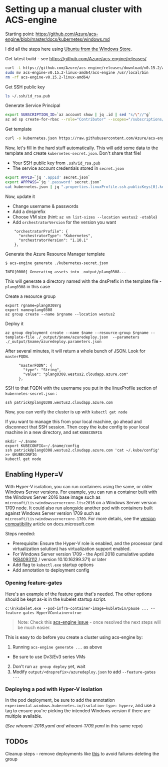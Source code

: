 # Setting up a manual cluster with ACS-engine

Starting point: https://github.com/Azure/acs-engine/blob/master/docs/kubernetes/windows.md

I did all the steps here using [Ubuntu from the Windows Store](https://www.microsoft.com/en-us/store/p/ubuntu/9nblggh4msv6).


Get latest build - see https://github.com/Azure/acs-engine/releases/

```bash
curl -L https://github.com/Azure/acs-engine/releases/download/v0.15.2/acs-engine-v0.15.2-linux-amd64.tar.gz | tar xvfz -
sudo mv acs-engine-v0.15.2-linux-amd64/acs-engine /usr/local/bin
rm -rf acs-engine-v0.15.2-linux-amd64/
```

Get SSH public key

```bash
ls ~/.ssh/id_rsa.pub

```


Generate Service Principal

```bash
export SUBSCRIPTION_ID=`az account show | jq .id | sed "s/\"//"g`
az ad sp create-for-rbac --role="Contributor" --scopes="/subscriptions/${SUBSCRIPTION_ID}" > secret.json
```

Get template

```bash
curl -o kubernetes.json https://raw.githubusercontent.com/Azure/acs-engine/master/examples/windows/kubernetes.json
```

Now, let's fill in the hard stuff automatically. This will add some data to the template and create `kubernetes-secret.json`. Don't share that file!

- Your SSH public key from `.ssh/id_rsa.pub`
- The service account credentials stored in `secret.json`

```bash
export APPID=`jq '.appId' secret.json`
export APPPASS=`jq '.password' secret.json`
cat kubernetes.json | jq ".properties.linuxProfile.ssh.publicKeys[0].keyData = \"`cat ~/.ssh/id_rsa.pub`\"" | jq ".properties.servicePrincipalProfile.clientId = $APPID" | jq ".properties.servicePrincipalProfile.secret = $APPPASS" > kubernetes-secret.json
```


Now, update it

- Change username & passwords
- Add a dnsprefix
- Choose VM size (hint: `az vm list-sizes --location westus2 -otable`)
- Add `orchestratorVersion` for the version you want

```
    "orchestratorProfile": {
      "orchestratorType": "Kubernetes",
      "orchestratorVersion": "1.10.1"
    },
```

Generate the Azure Resource Manager template

```
$ acs-engine generate ./kubernetes-secret.json

INFO[0000] Generating assets into _output/plang0308...
```

This will generate a directory named with the dnsPrefix in the template file - `plang0308` in this case


Create a resource group

```
export rgname=plang0308rg
export name=plang0308
az group create --name $rgname --location westus2
```

Deploy it

```
az group deployment create --name $name --resource-group $rgname --template-file ./_output/$name/azuredeploy.json  --parameters ./_output/$name/azuredeploy.parameters.json
```

After several minutes, it will return a whole bunch of JSON. Look for `masterFQDN`.

```
      "masterFQDN": {
        "type": "String",
        "value": "plang0308.westus2.cloudapp.azure.com"
      },
```

SSH to that FQDN with the username you put in the linuxProfile section of `kubernetes-secret.json` :

```
ssh patrick@plang0308.westus2.cloudapp.azure.com
```

Now, you can verify the cluster is up with `kubectl get node`

If you want to manage this from your local machine, go ahead and disconnect that SSH session. Then copy the kube config to your local machine in a new directory, and set `KUBECONFIG`

```
mkdir ~/.$name
export KUBECONFIG=~/.$name/config
ssh patrick@plang0308.westus2.cloudapp.azure.com 'cat ~/.kube/config' >> $KUBECONFIG
kubectl get node
```


## Enabling Hyper=V

With Hyper-V isolation, you can run containers using the same, or older Windows Server versions. For example, you can run a container built with the Windows Server 2016 base image such as `microsoft/iis:windowsservercore-ltsc2016` on a Windows Server version 1709 node. It could also run alongside another pod with containers built against Windows Server version 1709 such as `microsoft/iis:windowsservercore-1709`. For more details, see the [version compatibility](https://docs.microsoft.com/en-us/virtualization/windowscontainers/deploy-containers/version-compatibility) article on docs.microsoft.com



Steps needed:

- Prerequisite: Ensure the Hyper-V role is enabled, and the processor (and virtualization solution) has virtualization support enabled. 
- For Windows Server version 1709 - the April 2018 cumulative update ([KB4093112](https://support.microsoft.com/en-us/help/4093112/windows-10-update-kb4093112) / version 10.10.16299.371) or later
- Add flag to `kubectl.exe` startup options
- Add annotation to deployment config

### Opening feature-gates

Here's an example of the feature gate that's needed. The other options should be kept as-is in the kubelet startup script.

```
c:\k\kubelet.exe --pod-infra-container-image=kubletwin/pause ... --feature-gates HyperVContainer=true
```

> Note: Check this [acs-engine issue](https://github.com/Azure/acs-engine/issues/2627) - once resolved the next steps will be much easier.

This is easy to do before you create a cluster using acs-engine by:

1. Running `acs-engine generate ...` as above
  - Be sure to use Dv3/Ev3 series VMs
2. Don't run `az group deploy` yet, wait
3. Modify `output/<dnsprefix>/azuredeploy.json` to add `--feature-gates ...`


### Deploying a pod with Hyper-V isolation

In the pod deployment, be sure to add the annotation `experimental.windows.kubernetes.io/isolation-type: hyperv`, and use a tag to ensure you're picking the intended Windows version if there are multiple available.

(_See whoami-2016.yaml and whoami-1709.yaml_ in this same repo)

## TODOs

Cleanup steps - remove deployments like [this](https://github.com/Azure/acs-engine/blob/34803633e92b1beef0ca7585cb2aa03a90d40f47/test/e2e/cleanup.sh#L46) to avoid failures deleting the group
